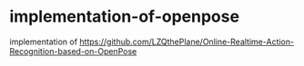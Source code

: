 # implementation-of-openpose
implementation of https://github.com/LZQthePlane/Online-Realtime-Action-Recognition-based-on-OpenPose
